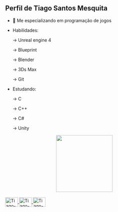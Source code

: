 ## Perfil de Tiago Santos Mesquita


- 🌱 Me especializando em programação de jogos




- Habilidades:

    -> Unreal engine 4

    -> Blueprint
    
    -> Blender
    
    -> 3Ds Max
    
    -> Git
    
    
 - Estudando:
 
    -> C
    
    -> C++
    
    -> C#
    
    -> Unity
    
    
<body>

<div align="center">
  <a href="https://github.com/TiagoSM">
  <img height="180em" src="https://github-readme-stats.vercel.app/api?username=TiagoSM&show_icons=true&theme=dracula&include_all_commits=true&count_private=true"/>
</div>
  
<div style="display: inline_block"><br>
  <img align="center" alt="Tiago-Blueprint" height="30" width="40" src="https://cdn.jsdelivr.net/gh/devicons/devicon/icons/unrealengine/unrealengine-original.svg"/>
<img align="center" alt="Tiago-Git" height="30" width="40" src="https://cdn.jsdelivr.net/gh/devicons/devicon/icons/git/git-plain-wordmark.svg">
  <img align="center" alt="Tiago-Blender" height="30" width="40" src="https://cdn.jsdelivr.net/gh/devicons/devicon/icons/blender/blender-original.svg"/>
</div>
  
  
 ##

  
  </body>
  
